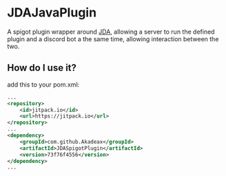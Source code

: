 # JDAJavaPlugin
A spigot plugin wrapper around [JDA](https://awesomeopensource.com/project/DV8FromTheWorld/JDA), allowing a server to run the defined plugin and a discord bot a the same time, allowing interaction between the two.

## How do I use it?
add this to your pom.xml:
```xml
...
<repository>
    <id>jitpack.io</id>
    <url>https://jitpack.io</url>
</repository>
...
<dependency>
    <groupId>com.github.Akadeax</groupId>
    <artifactId>JDASpigotPlugin</artifactId>
    <version>73f76f4556</version>
</dependency>
...
